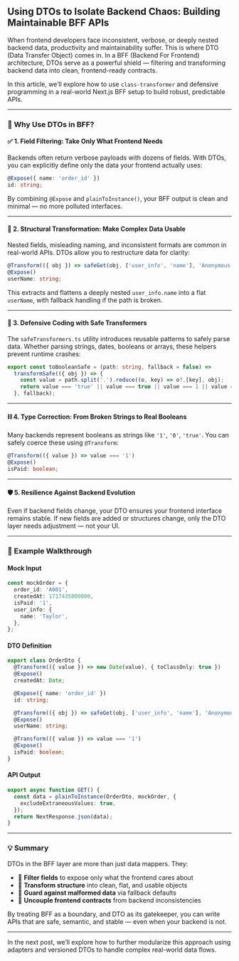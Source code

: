 ## Using DTOs to Isolate Backend Chaos: Building Maintainable BFF APIs

When frontend developers face inconsistent, verbose, or deeply nested backend data, productivity and maintainability suffer. This is where DTO (Data Transfer Object) comes in. In a BFF (Backend For Frontend) architecture, DTOs serve as a powerful shield — filtering and transforming backend data into clean, frontend-ready contracts.

In this article, we’ll explore how to use `class-transformer` and defensive programming in a real-world Next.js BFF setup to build robust, predictable APIs.

---

### 🧩 Why Use DTOs in BFF?

#### ✅ 1. Field Filtering: Take Only What Frontend Needs

Backends often return verbose payloads with dozens of fields. With DTOs, you can explicitly define only the data your frontend actually uses:

```ts
@Expose({ name: 'order_id' })
id: string;
```

By combining `@Expose` and `plainToInstance()`, your BFF output is clean and minimal — no more polluted interfaces.

---

#### 🔀 2. Structural Transformation: Make Complex Data Usable

Nested fields, misleading naming, and inconsistent formats are common in real-world APIs. DTOs allow you to restructure data for clarity:

```ts
@Transform(({ obj }) => safeGet(obj, ['user_info', 'name'], 'Anonymous'))
@Expose()
userName: string;
```

This extracts and flattens a deeply nested `user_info.name` into a flat `userName`, with fallback handling if the path is broken.

---

#### 🧯 3. Defensive Coding with Safe Transformers

The `safeTransformers.ts` utility introduces reusable patterns to safely parse data. Whether parsing strings, dates, booleans or arrays, these helpers prevent runtime crashes:

```ts
export const toBooleanSafe = (path: string, fallback = false) =>
  transformSafe(({ obj }) => {
    const value = path.split('.').reduce((o, key) => o?.[key], obj);
    return value === 'true' || value === true || value === 1 || value === '1';
  }, fallback);
```

---

#### ⛓ 4. Type Correction: From Broken Strings to Real Booleans

Many backends represent booleans as strings like `'1'`, `'0'`, `'true'`. You can safely coerce these using `@Transform`:

```ts
@Transform(({ value }) => value === '1')
@Expose()
isPaid: boolean;
```

---

#### 🛡 5. Resilience Against Backend Evolution

Even if backend fields change, your DTO ensures your frontend interface remains stable. If new fields are added or structures change, only the DTO layer needs adjustment — not your UI.

---

### 📁 Example Walkthrough

#### Mock Input

```ts
const mockOrder = {
  order_id: 'A001',
  createdAt: 1717435800000,
  isPaid: '1',
  user_info: {
    name: 'Taylor',
  },
};
```

#### DTO Definition

```ts
export class OrderDto {
  @Transform(({ value }) => new Date(value), { toClassOnly: true })
  @Expose()
  createdAt: Date;

  @Expose({ name: 'order_id' })
  id: string;

  @Transform(({ obj }) => safeGet(obj, ['user_info', 'name'], 'Anonymous'))
  @Expose()
  userName: string;

  @Transform(({ value }) => value === '1')
  @Expose()
  isPaid: boolean;
}
```

#### API Output

```ts
export async function GET() {
  const data = plainToInstance(OrderDto, mockOrder, {
    excludeExtraneousValues: true,
  });
  return NextResponse.json(data);
}
```

---

### 💡 Summary

DTOs in the BFF layer are more than just data mappers. They:

* 🧹 **Filter fields** to expose only what the frontend cares about
* 🔄 **Transform structure** into clean, flat, and usable objects
* 🧯 **Guard against malformed data** via fallback defaults
* 🔗 **Uncouple frontend contracts** from backend inconsistencies

By treating BFF as a boundary, and DTO as its gatekeeper, you can write APIs that are safe, semantic, and stable — even when your backend is not.

---

In the next post, we’ll explore how to further modularize this approach using adapters and versioned DTOs to handle complex real-world data flows.
